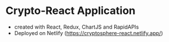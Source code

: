 # Crypto-React Application
- created with React, Redux, ChartJS and RapidAPIs
- Deployed on Netlify (https://cryptosphere-react.netlify.app/)
